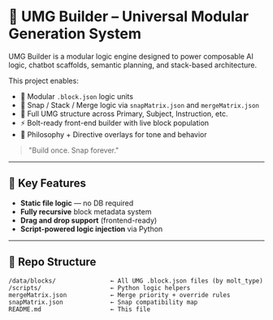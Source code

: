 # 🧠 UMG Builder – Universal Modular Generation System

UMG Builder is a modular logic engine designed to power composable AI logic, chatbot scaffolds, semantic planning, and stack-based architecture.

This project enables:
- 💠 Modular `.block.json` logic units
- 📐 Snap / Stack / Merge logic via `snapMatrix.json` and `mergeMatrix.json`
- 🧱 Full UMG structure across Primary, Subject, Instruction, etc.
- ⚡️ Bolt-ready front-end builder with live block population
- 🔁 Philosophy + Directive overlays for tone and behavior

> "Build once. Snap forever."

---

## 🔗 Key Features

- **Static file logic** — no DB required  
- **Fully recursive** block metadata system  
- **Drag and drop support** (frontend-ready)  
- **Script-powered logic injection** via Python

---

## 📁 Repo Structure

```plaintext
/data/blocks/               ← All UMG .block.json files (by molt_type)
/scripts/                   ← Python logic helpers
mergeMatrix.json            ← Merge priority + override rules
snapMatrix.json             ← Snap compatibility map
README.md                   ← This file

